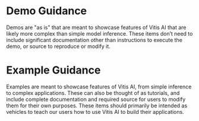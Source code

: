 # Demo Guidance
Demos are "as is" that are meant to showcase features of Vitis AI that are likely more complex than simple model inference. These items don’t need to include significant documentation other than instructions to execute the demo, or source to reproduce or modify it.

# Example Guidance
Examples are meant to showcase features of Vitis AI, from simple inference to complex applications. These can also be thought of as tutorials, and include complete documentation and required source for users to modify them for their own purposes. These items should primarily be intended as vehicles to teach our users how to use Vitis AI to build their applications.
